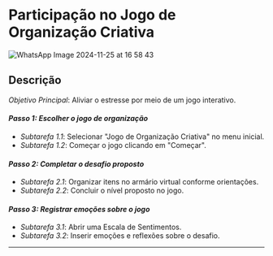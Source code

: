 # Participação no Jogo de Organização Criativa

![WhatsApp Image 2024-11-25 at 16 58 43](https://github.com/user-attachments/assets/86ac98ff-7b08-4bab-a7c5-3b179ff8e1e9)

## Descrição
*Objetivo Principal*: Aliviar o estresse por meio de um jogo interativo.  

#### *Passo 1: Escolher o jogo de organização*  
- *Subtarefa 1.1*: Selecionar "Jogo de Organização Criativa" no menu inicial.  
- *Subtarefa 1.2*: Começar o jogo clicando em "Começar".  

#### *Passo 2: Completar o desafio proposto*  
- *Subtarefa 2.1*: Organizar itens no armário virtual conforme orientações.  
- *Subtarefa 2.2*: Concluir o nível proposto no jogo.  

#### *Passo 3: Registrar emoções sobre o jogo*  
- *Subtarefa 3.1*: Abrir uma Escala de Sentimentos.  
- *Subtarefa 3.2*: Inserir emoções e reflexões sobre o desafio.  

---

